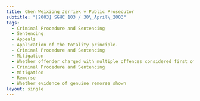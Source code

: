 ```yaml
---
title: Chen Weixiong Jerriek v Public Prosecutor
subtitle: "[2003] SGHC 103 / 30\_April\_2003"
tags:
  - Criminal Procedure and Sentencing
  - Sentencing
  - Appeals
  - Application of the totality principle.
  - Criminal Procedure and Sentencing
  - Mitigation
  - Whether offender charged with multiple offences considered first offender
  - Criminal Procedure and Sentencing
  - Mitigation
  - Remorse
  - Whether evidence of genuine remorse shown
layout: single
---
```


